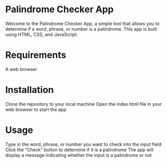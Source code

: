 # Palindrome Checker App
Welcome to the Palindrome Checker App, a simple tool that allows you to determine if a word, phrase, or number is a palindrome. This app is built using HTML, CSS, and JavaScript.

# Requirements
A web browser

# Installation
Clone the repository to your local machine
Open the index.html file in your web browser to start the app

# Usage
Type in the word, phrase, or number you want to check into the input field
Click the "Check" button to determine if it is a palindrome
The app will display a message indicating whether the input is a palindrome or not
